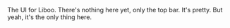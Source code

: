 The UI for Liboo.
There's nothing here yet, only the top bar.
It's pretty. But yeah, it's the only thing here.
